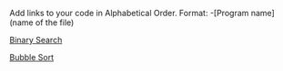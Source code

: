 Add links to your code in Alphabetical Order.
Format: -[Program name](name of the file)

[Binary Search](binary_search.cpp)

[Bubble Sort](bubble_sort.cpp)
